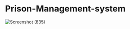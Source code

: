 # Prison-Management-system
![Screenshot (835)](https://user-images.githubusercontent.com/69467444/152829038-1be96a34-444d-481f-8eff-4ea29b2cb7a4.png)

